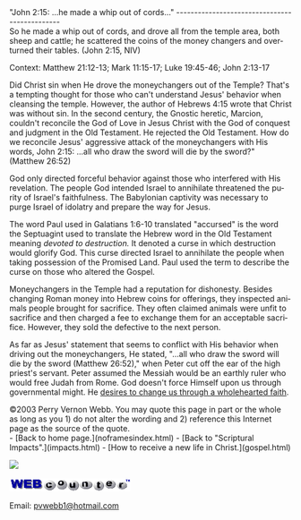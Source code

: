  <head> <title>(PVW) John 2:15: "...he made a whip out of cords..."</title> <meta content="IE=9" http-equiv="X-UA-Compatible"></meta> <link href="css/page_style.css" rel="stylesheet" type="text/css"></link> </head><body lang="EN-US"><div class="page_style">"John 2:15: ...he made a whip out of cords..."
----------------------------------------------

<div class="p">So he made a whip out of cords, and drove all from the temple area, both sheep and cattle; he scattered the coins of the money changers and overturned their tables. (John 2:15, NIV)

 Context: Matthew 21:12-13; Mark 11:15-17; Luke 19:45-46; John 2:13-17</div>Did Christ sin when He drove the moneychangers out of the Temple? That's a tempting thought for those who can't understand Jesus' behavior when cleansing the temple. However, the author of Hebrews 4:15 wrote that Christ was without sin. In the second century, the Gnostic heretic, Marcion, couldn't reconcile the God of Love in Jesus Christ with the God of conquest and judgment in the Old Testament. He rejected the Old Testament. How do we reconcile Jesus' aggressive attack of the moneychangers with His words, John 2:15: ...all who draw the sword will die by the sword?" (Matthew 26:52)

God only directed forceful behavior against those who interfered with His revelation. The people God intended Israel to annihilate threatened the purity of Israel's faithfulness. The Babylonian captivity was necessary to purge Israel of idolatry and prepare the way for Jesus.

The word Paul used in Galatians 1:6-10 translated "accursed" is the word the Septuagint used to translate the Hebrew word in the Old Testament meaning *devoted to destruction.* It denoted a curse in which destruction would glorify God. This curse directed Israel to annihilate the people when taking possession of the Promised Land. Paul used the term to describe the curse on those who altered the Gospel.

Moneychangers in the Temple had a reputation for dishonesty. Besides changing Roman money into Hebrew coins for offerings, they inspected animals people brought for sacrifice. They often claimed animals were unfit to sacrifice and then charged a fee to exchange them for an acceptable sacrifice. However, they sold the defective to the next person.

As far as Jesus' statement that seems to conflict with His behavior when driving out the moneychangers, He stated, "...all who draw the sword will die by the sword (Matthew 26:52)," when Peter cut off the ear of the high priest's servant. Peter assumed the Messiah would be an earthly ruler who would free Judah from Rome. God doesn't force Himself upon us through governmental might. He [desires to change us through a wholehearted faith](temptation3.html).

<div class="copy">©2003 Perry Vernon Webb. You may quote this page in part or the whole as long as you   
 1) do not alter the wording and   
 2) reference this Internet page as the source of the quote.</div> </div>- [Back to home page.](noframesindex.html)
- [Back to "Scriptural Impacts".](impacts.html)
- [How to receive a new life in Christ.](gospel.html)
 
![](http://counter.digits.com/wc/-d/4/pvwebb)

[![digits](images/wc-03.gif)](http://www.digits.com/)

Email: [pvwebb1@hotmail.com](mailto:pvwebb1@hotmail.com)

 